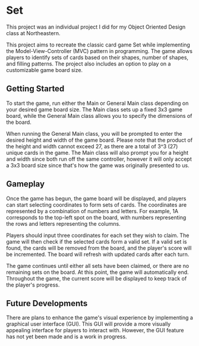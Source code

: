 # Set

This project was an individual project I did for my Object Oriented Design class at Northeastern.

This project aims to recreate the classic card game Set while implementing the Model-View-Controller (MVC) pattern in programming. The game allows players to identify sets of cards based on their shapes, number of shapes, and filling patterns. The project also includes an option to play on a customizable game board size.

## Getting Started
To start the game, run either the Main or General Main class depending on your desired game board size. The Main class sets up a fixed 3x3 game board, while the General Main class allows you to specify the dimensions of the board.

When running the General Main class, you will be prompted to enter the desired height and width of the game board. Please note that the product of the height and width cannot exceed 27, as there are a total of 3^3 (27) unique cards in the game. The Main class will also prompt you for a height and width since both run off the same controller, however it will only accept a 3x3 board size since that's how the game was originally presented to us.

## Gameplay
Once the game has begun, the game board will be displayed, and players can start selecting coordinates to form sets of cards. The coordinates are represented by a combination of numbers and letters. For example, 1A corresponds to the top-left spot on the board, with numbers representing the rows and letters representing the columns.

Players should input three coordinates for each set they wish to claim. The game will then check if the selected cards form a valid set. If a valid set is found, the cards will be removed from the board, and the player's score will be incremented. The board will refresh with updated cards after each turn.

The game continues until either all sets have been claimed, or there are no remaining sets on the board. At this point, the game will automatically end. Throughout the game, the current score will be displayed to keep track of the player's progress.

## Future Developments
There are plans to enhance the game's visual experience by implementing a graphical user interface (GUI). This GUI will provide a more visually appealing interface for players to interact with. However, the GUI feature has not yet been made and is a work in progress.
